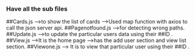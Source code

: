 ### Have all the sub files 
##Cards.js -->to show the list of cards -->Used map function with axios to call the json server api.
##Pagenotfound.js -->for detecting wrong paths.
##Update.js -->to update the particular users data using their ##ID .
##View.js -->It is the home page  -->has the add user section and view list section.
##Viewone.js --> It is to view that particular user using their ##ID .
